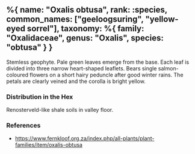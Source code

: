 %{
    name: "Oxalis obtusa",
    rank: :species,
    common_names: ["geeloogsuring", "yellow-eyed sorrel"],
    taxonomy: %{
        family: "Oxalidaceae",
        genus: "Oxalis",
        species: "obtusa"
    }
}
---

Stemless geophyte. Pale green leaves emerge from the base. Each leaf is divided into three narrow heart-shaped leaflets. Bears single
salmon-coloured flowers on a short hairy peduncle after good winter rains. The petals are clearly veined and the corolla is bright yellow. 

<!-- read more -->

### Distribution in the Hex

Renosterveld-like shale soils in valley floor.

### References

* https://www.fernkloof.org.za/index.php/all-plants/plant-families/item/oxalis-obtusa